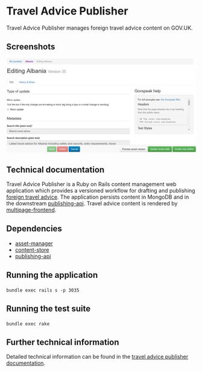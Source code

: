 # Travel Advice Publisher

Travel Advice Publisher manages foreign travel advice content on GOV.UK.

## Screenshots

![Travel Advice Publisher](docs/images/screenshot.png)

## Technical documentation

Travel Advice Publisher is a Ruby on Rails content management web application
which provides a versioned workflow for drafting and publishing [foreign travel
advice](http://www.gov.uk/foreign-travel-advice).  The application persists
content in MongoDB and in the downstream
[publishing-api](https://github.com/alphagov/publishing-api).  Travel advice
content is rendered by
[multipage-frontend](https://github.com/alphagov/multipage-frontend).

## Dependencies

- [asset-manager](https://github.com/alphagov/asset-manager)
- [content-store](https://github.com/alphagov/content-store)
- [publishing-api](https://github.com/alphagov/publishing-api)

## Running the application

`bundle exec rails s -p 3035`

## Running the test suite

`bundle exec rake`

## Further technical information

Detailed technical information can be found in the [travel advice publisher
documentation](docs/further-technical-information.md).
